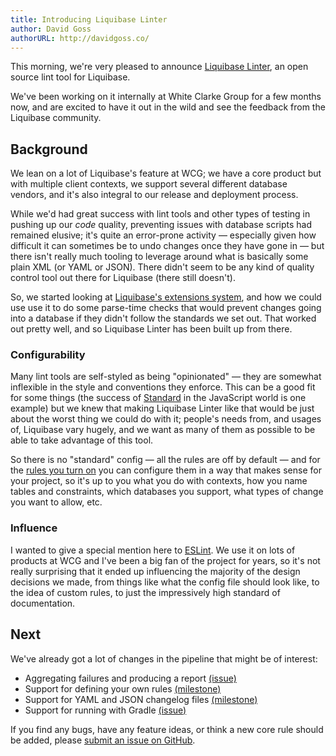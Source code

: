 ```yaml
---
title: Introducing Liquibase Linter
author: David Goss
authorURL: http://davidgoss.co/
---
```


This morning, we're very pleased to announce [Liquibase Linter](https://github.com/whiteclarkegroup/liquibase-linter), an open source lint tool for Liquibase.

We've been working on it internally at White Clarke Group for a few months now, and are excited to have it out in the wild and see the feedback from the Liquibase community.

<!--truncate-->

## Background

We lean on a lot of Liquibase's feature at WCG; we have a core product but with multiple client contexts, we  support several different database vendors, and it's also integral to our release and deployment process.

While we'd had great success with lint tools and other types of testing in pushing up our *code* quality, preventing issues with database scripts had remained elusive; it's quite an error-prone activity &mdash; especially given how difficult it can sometimes be to undo changes once they have gone in &mdash; but there isn't really much tooling to leverage around what is basically some plain XML (or YAML or JSON). There didn't seem to be any kind of quality control tool out there for Liquibase (there still doesn't).

So, we started looking at [Liquibase's extensions system](https://liquibase.jira.com/wiki/spaces/CONTRIB/overview), and how we could use use it to do some parse-time checks that would prevent changes going into a database if they didn't follow the standards we set out. That worked out pretty well, and so Liquibase Linter has been built up from there.

### Configurability

Many lint tools are self-styled as being "opinionated" &mdash; they are somewhat inflexible in the style and conventions they enforce. This can be a good fit for some things (the success of [Standard](https://standardjs.com/) in the JavaScript world is one example) but we knew that making Liquibase Linter like that would be just about the worst thing we could do with it; people's needs from, and usages of, Liquibase vary hugely, and we want as many of them as possible to be able to take advantage of this tool.

So there is no "standard" config &mdash; all the rules are off by default &mdash; and for the [rules you turn on](../../../../docs/rules/index) you can configure them in a way that makes sense for your project, so it's up to you what you do with contexts, how you name tables and constraints, which databases you support, what types of change you want to allow, etc.

### Influence

I wanted to give a special mention here to [ESLint](https://eslint.org/). We use it on lots of products at WCG and I've been a big fan of the project for years, so it's not really surprising that it ended up influencing the majority of the design decisions we made, from things like what the config file should look like, to the idea of custom rules, to just the impressively high standard of documentation.

## Next

We've already got a lot of changes in the pipeline that might be of interest:

- Aggregating failures and producing a report [(issue)](https://github.com/whiteclarkegroup/liquibase-linter/issues/20)
- Support for defining your own rules [(milestone)](https://github.com/whiteclarkegroup/liquibase-linter/milestone/1)
- Support for YAML and JSON changelog files [(milestone)](https://github.com/whiteclarkegroup/liquibase-linter/milestone/2)
- Support for running with Gradle [(issue)](https://github.com/whiteclarkegroup/liquibase-linter/issues/23)
 
If you find any bugs, have any feature ideas, or think a new core rule should be added, please [submit an issue on GitHub](https://github.com/whiteclarkegroup/liquibase-linter/issues).
